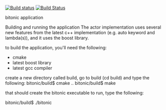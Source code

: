 [![Build status](https://ci.appveyor.com/api/projects/status/ir7ys6k5343wowv8?svg=true)](https://ci.appveyor.com/project/Patrik64/bitonic-cpp)
[![Build Status](https://travis-ci.org/Patrik64/Bitonic-cpp.svg?branch=master)](https://travis-ci.org/Patrik64/Bitonic-cpp)


bitonic application

Building and running the application
The actor implementation uses several new features from the latest c++ implementation 
(e.g. auto keyword and lambda(s)), 
and it uses the boost library.

to build the application, you'll need the following:
- cmake
- latest boost library 
- latest gcc compiler  

create a new directory called build, go to build (cd build) 
and type the following:
bitonic/build$ cmake ..
bitonic/build$ make

that should create the bitonic executable
to run, type the following:

bitonic/build$ ./bitonic









